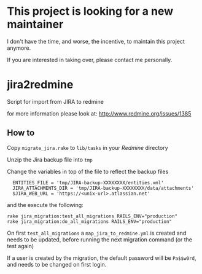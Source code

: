 <h1>This project is looking for a new maintainer</h1>
I don't have the time, and worse, the incentive, to maintain this project anymore.

If you are interested in taking over, please contact me personally.


jira2redmine
============

Script for import from JIRA to redmine

for more information please look at: http://www.redmine.org/issues/1385

## How to

Copy `migrate_jira.rake` to `lib/tasks` in your *Redmine* directory 

Unzip the Jira backup file into `tmp`

Change the variables in top of the file to reflect the backup files

```
  ENTITIES_FILE = 'tmp/JIRA-backup-XXXXXXXX/entities.xml'
  JIRA_ATTACHMENTS_DIR = 'tmp/JIRA-backup-XXXXXXXX/data/attachments'
  $JIRA_WEB_URL = 'https://<unix-url>.atlassian.net'
```

and the execute the following:

```
rake jira_migration:test_all_migrations RAILS_ENV="production"
rake jira_migration:do_all_migrations RAILS_ENV="production"
```

On first `test_all_migrations` a `map_jira_to_redmine.yml` is created and needs to be updated, before running the next migration command (or the test again) 

If a user is created by the migration, the default password will be `Pa$$w0rd`, and needs to be changed on first login.

